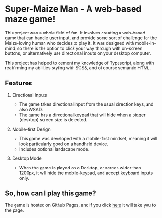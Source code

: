 # Super-Maize Man - A web-based maze game!

This project was a whole field of fun. It involves creating a web-based game that can handle user input, and provide some sort of challenge for the Maize-loving human who decides to play it.
It was designed with mobile-in-mind, so there is the option to click your way through with on-screen buttons, or alternatively use directional inputs on your desktop computer.

This project has helped to cement my knowledge of Typescript, along with reaffirming my abilities styling with SCSS, and of course semantic HTML.

## Features

1. Directional Inputs

   - The game takes directional input from the usual direction keys, and also WSAD.
   - The game has a directional keypad that will hide when a bigger (desktop) screen size is detected.

2. Mobile-first Design

   - This game was developed with a mobile-first mindset, meaning it will look particularly good on a handheld device.
   - Includes optional landscape mode.

3. Desktop Mode

   - When the game is played on a Desktop, or screen wider than 1200px, it will hide the mobile-keypad, and accept keyboard inputs only.

## So, how can I play this game?

The game is hosted on Github Pages, and if you click [here]("https://nmwolfe.github.io/super-maize-man/") it will take you to the page.
